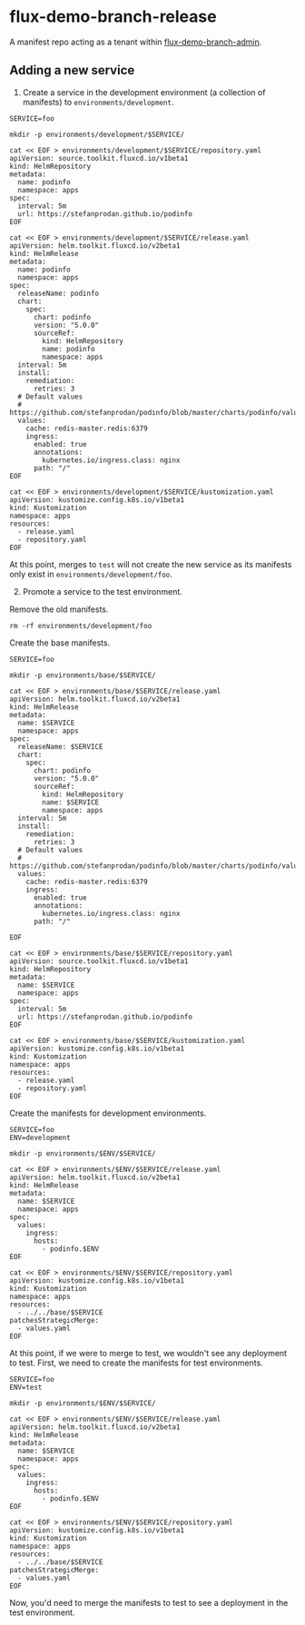# flux-demo-branch-release

A manifest repo acting as a tenant within [flux-demo-branch-admin](https://github.com/janakerman/flux-demo-branch-admin).

## Adding a new service

1. Create a service in the development environment (a collection of manifests) to `environments/development`.

```
SERVICE=foo

mkdir -p environments/development/$SERVICE/

cat << EOF > environments/development/$SERVICE/repository.yaml 
apiVersion: source.toolkit.fluxcd.io/v1beta1
kind: HelmRepository
metadata:
  name: podinfo
  namespace: apps
spec:
  interval: 5m
  url: https://stefanprodan.github.io/podinfo
EOF

cat << EOF > environments/development/$SERVICE/release.yaml 
apiVersion: helm.toolkit.fluxcd.io/v2beta1
kind: HelmRelease
metadata:
  name: podinfo
  namespace: apps
spec:
  releaseName: podinfo
  chart:
    spec:
      chart: podinfo
      version: "5.0.0"
      sourceRef:
        kind: HelmRepository
        name: podinfo
        namespace: apps
  interval: 5m
  install:
    remediation:
      retries: 3
  # Default values
  # https://github.com/stefanprodan/podinfo/blob/master/charts/podinfo/values.yaml
  values:
    cache: redis-master.redis:6379
    ingress:
      enabled: true
      annotations:
        kubernetes.io/ingress.class: nginx
      path: "/"
EOF

cat << EOF > environments/development/$SERVICE/kustomization.yaml 
apiVersion: kustomize.config.k8s.io/v1beta1
kind: Kustomization
namespace: apps
resources:
  - release.yaml
  - repository.yaml
EOF
```

At this point, merges to `test` will not create the new service as its manifests only exist in `environments/development/foo`.

2. Promote a service to the test environment.

Remove the old manifests.

```
rm -rf environments/development/foo
```

Create the base manifests.

```
SERVICE=foo

mkdir -p environments/base/$SERVICE/

cat << EOF > environments/base/$SERVICE/release.yaml 
apiVersion: helm.toolkit.fluxcd.io/v2beta1
kind: HelmRelease
metadata:
  name: $SERVICE
  namespace: apps
spec:
  releaseName: $SERVICE
  chart:
    spec:
      chart: podinfo
      version: "5.0.0"
      sourceRef:
        kind: HelmRepository
        name: $SERVICE
        namespace: apps
  interval: 5m
  install:
    remediation:
      retries: 3
  # Default values
  # https://github.com/stefanprodan/podinfo/blob/master/charts/podinfo/values.yaml
  values:
    cache: redis-master.redis:6379
    ingress:
      enabled: true
      annotations:
        kubernetes.io/ingress.class: nginx
      path: "/"

EOF

cat << EOF > environments/base/$SERVICE/repository.yaml 
apiVersion: source.toolkit.fluxcd.io/v1beta1
kind: HelmRepository
metadata:
  name: $SERVICE
  namespace: apps
spec:
  interval: 5m
  url: https://stefanprodan.github.io/podinfo
EOF

cat << EOF > environments/base/$SERVICE/kustomization.yaml 
apiVersion: kustomize.config.k8s.io/v1beta1
kind: Kustomization
namespace: apps
resources:
  - release.yaml
  - repository.yaml
EOF
```

Create the manifests for development environments.

```
SERVICE=foo
ENV=development

mkdir -p environments/$ENV/$SERVICE/

cat << EOF > environments/$ENV/$SERVICE/release.yaml 
apiVersion: helm.toolkit.fluxcd.io/v2beta1
kind: HelmRelease
metadata:
  name: $SERVICE
  namespace: apps
spec:
  values:
    ingress:
      hosts:
        - podinfo.$ENV
EOF

cat << EOF > environments/$ENV/$SERVICE/repository.yaml 
apiVersion: kustomize.config.k8s.io/v1beta1
kind: Kustomization
namespace: apps
resources:
  - ../../base/$SERVICE
patchesStrategicMerge:
  - values.yaml
EOF
```

At this point, if we were to merge to test, we wouldn't see any deployment to test. First, we need to create the manifests for test environments.

```
SERVICE=foo
ENV=test

mkdir -p environments/$ENV/$SERVICE/

cat << EOF > environments/$ENV/$SERVICE/release.yaml 
apiVersion: helm.toolkit.fluxcd.io/v2beta1
kind: HelmRelease
metadata:
  name: $SERVICE
  namespace: apps
spec:
  values:
    ingress:
      hosts:
        - podinfo.$ENV
EOF

cat << EOF > environments/$ENV/$SERVICE/repository.yaml 
apiVersion: kustomize.config.k8s.io/v1beta1
kind: Kustomization
namespace: apps
resources:
  - ../../base/$SERVICE
patchesStrategicMerge:
  - values.yaml
EOF
```

Now, you'd need to merge the manifests to test to see a deployment in the test environment.
